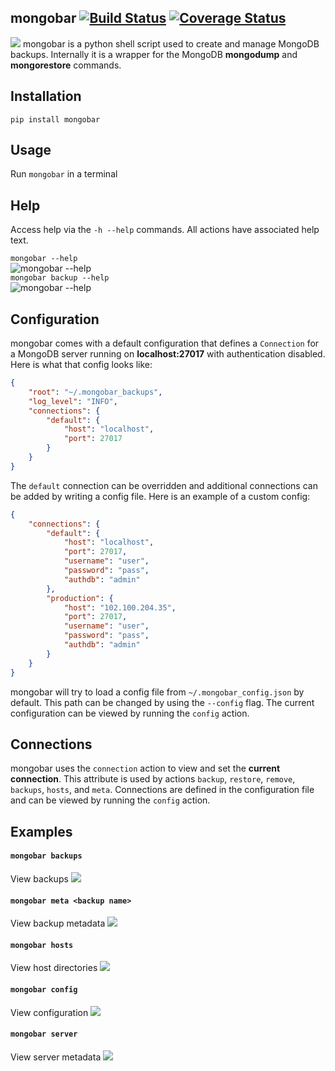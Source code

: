 ## mongobar [![Build Status](https://travis-ci.org/chrisantonellis/mongobar.svg?branch=master)](https://travis-ci.org/chrisantonellis/mongobar) [![Coverage Status](https://coveralls.io/repos/github/chrisantonellis/mongobar/badge.svg?branch=dev)](https://coveralls.io/github/chrisantonellis/mongobar?branch=dev)
![](assets/backups.png)
mongobar is a python shell script used to create and manage MongoDB backups. Internally it is a wrapper for the MongoDB  **mongodump** and **mongorestore** commands.  

## Installation
```
pip install mongobar
```
## Usage
Run `mongobar` in a terminal

## Help
Access help via the `-h --help` commands. All actions have associated help text.  

`mongobar --help`  
![mongobar --help](assets/help.png)  
`mongobar backup --help`  
![mongobar --help](assets/help_backup.png)    

## Configuration
mongobar comes with a default configuration that defines a `Connection` for a MongoDB server running on **localhost:27017** with authentication disabled. Here is what that config looks like:
```json
{
    "root": "~/.mongobar_backups",
    "log_level": "INFO",
    "connections": {
        "default": {
            "host": "localhost",
            "port": 27017
        }
    }
}
```
The `default` connection can be overridden and additional  connections can be added by writing a config file. Here is an example of a custom config:
```json
{
    "connections": {
        "default": {
            "host": "localhost",
            "port": 27017,
            "username": "user",
            "password": "pass",
            "authdb": "admin"
        },
        "production": {
            "host": "102.100.204.35",
            "port": 27017,
            "username": "user",
            "password": "pass",
            "authdb": "admin"
        }
    }
}
```
mongobar will try to load a config file from `~/.mongobar_config.json` by default. This path can be changed by using the `--config` flag. The current configuration can be viewed by running the `config` action.

## Connections
mongobar uses the `connection` action to view and set the **current connection**. This attribute is used by actions `backup`, `restore`, `remove`, `backups`, `hosts`, and `meta`. Connections are defined in the configuration file and can be viewed by running the `config` action.

## Examples

#### `mongobar backups`
View backups
![](assets/backups.png)

#### `mongobar meta <backup name>`
View backup metadata
![](assets/meta.png)

#### `mongobar hosts`
View host directories
![](assets/hosts.png)

#### `mongobar config`
View configuration
![](assets/config.png)

#### `mongobar server`
View server metadata
![](assets/server.png)
